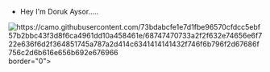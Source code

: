 - Hey I'm Doruk Aysor.....

<img src="https://camo.githubusercontent.com/73bdabcfe1e7d1fbe96570cfdcc5ebf57b2bbc43f3d8f6ca4961dd10a458461e/68747470733a2f2f632e74656e6f722e636f6d2f364851745a787a2d414c6341414141432f746f6b796f2d67686f756c2d6b616e656b692e676966" alt="https://camo.githubusercontent.com/73bdabcfe1e7d1fbe96570cfdcc5ebf57b2bbc43f3d8f6ca4961dd10a458461e/68747470733a2f2f632e74656e6f722e636f6d2f364851745a787a2d414c6341414141432f746f6b796f2d67686f756c2d6b616e656b692e676966" >
border="0"></a>

